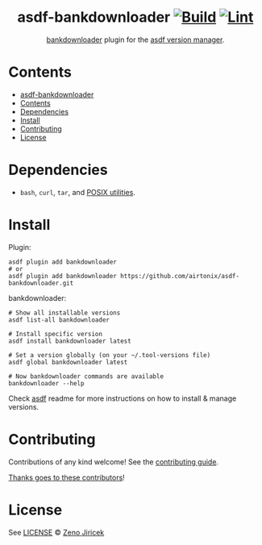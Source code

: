 <div align="center">

# asdf-bankdownloader [![Build](https://github.com/airtonix/asdf-bankdownloader/actions/workflows/build.yml/badge.svg)](https://github.com/airtonix/asdf-bankdownloader/actions/workflows/build.yml) [![Lint](https://github.com/airtonix/asdf-bankdownloader/actions/workflows/lint.yml/badge.svg)](https://github.com/airtonix/asdf-bankdownloader/actions/workflows/lint.yml)

[bankdownloader](https://github.com/airtonix/bankdownloader) plugin for the [asdf version manager](https://asdf-vm.com).

</div>

# Contents

- [asdf-bankdownloader  ](#asdf-bankdownloader--)
- [Contents](#contents)
- [Dependencies](#dependencies)
- [Install](#install)
- [Contributing](#contributing)
- [License](#license)

# Dependencies

- `bash`, `curl`, `tar`, and [POSIX utilities](https://pubs.opengroup.org/onlinepubs/9699919799/idx/utilities.html).

# Install

Plugin:

```shell
asdf plugin add bankdownloader
# or
asdf plugin add bankdownloader https://github.com/airtonix/asdf-bankdownloader.git
```

bankdownloader:

```shell
# Show all installable versions
asdf list-all bankdownloader

# Install specific version
asdf install bankdownloader latest

# Set a version globally (on your ~/.tool-versions file)
asdf global bankdownloader latest

# Now bankdownloader commands are available
bankdownloader --help
```

Check [asdf](https://github.com/asdf-vm/asdf) readme for more instructions on how to
install & manage versions.

# Contributing

Contributions of any kind welcome! See the [contributing guide](contributing.md).

[Thanks goes to these contributors](https://github.com/airtonix/asdf-bankdownloader/graphs/contributors)!

# License

See [LICENSE](LICENSE) © [Zeno Jiricek](https://github.com/airtonix/)
